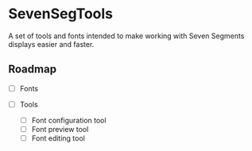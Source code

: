 # SevenSegTools
A set of tools and fonts intended to make working with Seven Segments displays easier and faster.

## Roadmap
- [ ] Fonts

- [ ] Tools
    - [ ] Font configuration tool
    - [ ] Font preview tool
    - [ ] Font editing tool
